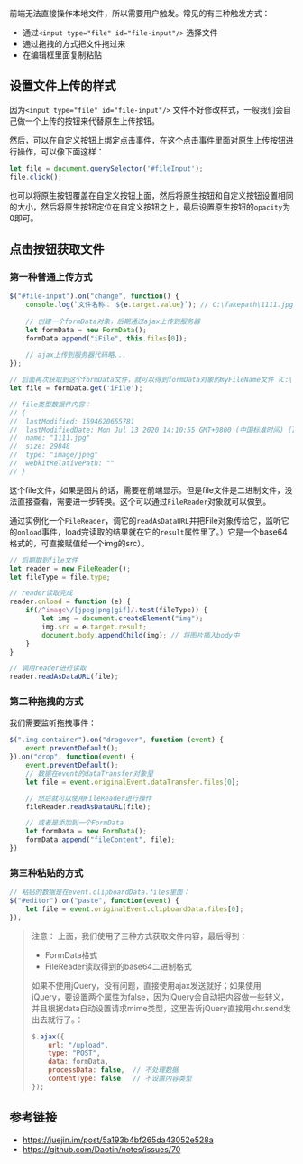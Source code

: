 前端无法直接操作本地文件，所以需要用户触发。常见的有三种触发方式：

- 通过`<input type="file" id="file-input"/>` 选择文件
- 通过拖拽的方式把文件拖过来
- 在编辑框里面复制粘贴


## 设置文件上传的样式

因为`<input type="file" id="file-input"/>` 文件不好修改样式，一般我们会自己做一个上传的按钮来代替原生上传按钮。

然后，可以在自定义按钮上绑定点击事件，在这个点击事件里面对原生上传按钮进行操作，可以像下面这样：

```js
let file = document.querySelector('#fileInput');
file.click();
```

也可以将原生按钮覆盖在自定义按钮上面，然后将原生按钮和自定义按钮设置相同的大小，然后将原生按钮定位在自定义按钮之上，最后设置原生按钮的`opacity`为0即可。

## 点击按钮获取文件

### 第一种普通上传方式

```js
$("#file-input").on("change", function() {
    console.log(`文件名称： ${e.target.value}`); // C:\fakepath\1111.jpg
    
    // 创建一个formData对象，后期通过ajax上传到服务器
    let formData = new FormData();
    formData.append("iFile", this.files[0]);
    
    // ajax上传到服务器代码略...
});

// 后面再次获取到这个formData文件，就可以得到formData对象的myFileName文件（C:\fakepath\1111.jpg）
let file = formData.get('iFile'); 

// file类型数据件内容：
// {
//  lastModified: 1594620655781
//  lastModifiedDate: Mon Jul 13 2020 14:10:55 GMT+0800 (中国标准时间) {}
//  name: "1111.jpg"
//  size: 29848
//  type: "image/jpeg"
//  webkitRelativePath: ""
// }
```

这个file文件，如果是图片的话，需要在前端显示。但是file文件是二进制文件，没法直接查看，需要进一步转换。这个可以通过`FileReader`对象就可以做到。

通过实例化一个`FileReader`，调它的`readAsDataURL`并把File对象传给它，监听它的`onload`事件，load完读取的结果就在它的`result`属性里了。）它是一个base64格式的，可直接赋值给一个img的src）。

```js
// 后期取到file文件
let reader = new FileReader();
let fileType = file.type;

// reader读取完成
reader.onload = function (e) {
    if(/^image\/[jpeg|png|gif]/.test(fileType)) {
        let img = document.createElement("img");
        img.src = e.target.result;
        document.body.appendChild(img); // 将图片插入body中
    }
}

// 调用reader进行读取
reader.readAsDataURL(file);
```

### 第二种拖拽的方式

我们需要监听拖拽事件：

```js
$(".img-container").on("dragover", function (event) {
    event.preventDefault();
}).on("drop", function(event) {
    event.preventDefault();
    // 数据在event的dataTransfer对象里
    let file = event.originalEvent.dataTransfer.files[0];

    // 然后就可以使用FileReader进行操作
    fileReader.readAsDataURL(file);

    // 或者是添加到一个FormData
    let formData = new FormData();
    formData.append("fileContent", file);
})
```


### 第三种粘贴的方式

```js
// 粘贴的数据是在event.clipboardData.files里面：
$("#editor").on("paste", function(event) {
    let file = event.originalEvent.clipboardData.files[0];
});
```

> 注意：
> 上面，我们使用了三种方式获取文件内容，最后得到：
> 
> - FormData格式
> - FileReader读取得到的base64二进制格式
> 
> 如果不使用jQuery，没有问题，直接使用ajax发送就好；如果使用jQuery，要设置两个属性为false，因为jQuery会自动把内容做一些转义，并且根据data自动设置请求mime类型，这里告诉jQuery直接用xhr.send发出去就行了。：
> 
> ```js
> $.ajax({
>     url: "/upload",
>     type: "POST",
>     data: formData,
>     processData: false,  // 不处理数据
>     contentType: false   // 不设置内容类型
> });
> ```

## 参考链接

- https://juejin.im/post/5a193b4bf265da43052e528a
- https://github.com/Daotin/notes/issues/70